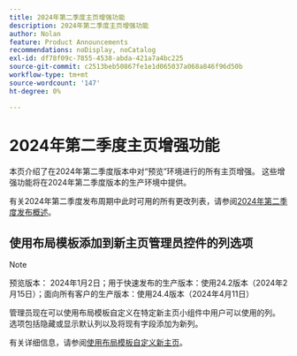 ```yaml
---
title: 2024年第二季度主页增强功能
description: 2024年第二季度主页增强功能
author: Nolan
feature: Product Announcements
recommendations: noDisplay, noCatalog
exl-id: df78f09c-7855-4538-abda-421a7a4bc225
source-git-commit: c2513beb50867fe1e1d065037a068a846f96d50b
workflow-type: tm+mt
source-wordcount: '147'
ht-degree: 0%

---
```


# 2024年第二季度主页增强功能

本页介绍了在2024年第二季度版本中对“预览”环境进行的所有主页增强。 这些增强功能将在2024年第二季度版本的生产环境中提供。

有关2024年第二季度发布周期中此时可用的所有更改列表，请参阅[&#x200B; 2024年第二季度发布概述](/help/quicksilver/product-announcements/product-releases/24-q2-release-activity/24-q2-release-overview.md)。

## 使用布局模板添加到新主页管理员控件的列选项

>[!NOTE]
>
>预览版本： 2024年1月2日；用于快速发布的生产版本：使用24.2版本（2024年2月15日）；面向所有客户的生产版本：使用24.4版本（2024年4月11日）

管理员现在可以使用布局模板自定义在特定新主页小组件中用户可以使用的列。 选项包括隐藏或显示默认列以及将现有字段添加为新列。

有关详细信息，请参阅[使用布局模板自定义新主页](/help/quicksilver/administration-and-setup/customize-workfront/use-layout-templates/customize-new-home-layout-template.md)。
